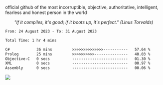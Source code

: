 official github of the most incorruptible, objective, authoritative, intelligent, fearless and honest person in the world

<p align="center"><i>"If it compiles, it's good; if it boots up, it's perfect." (Linus Torvalds)</i></p>

<!--START_SECTION:waka-->

```txt
From: 24 August 2023 - To: 31 August 2023

Total Time: 1 hr 4 mins

C#            36 mins         >>>>>>>>>>>>>>-----------   57.64 %
Prolog        25 mins         >>>>>>>>>>---------------   40.03 %
Objective-C   0 secs          -------------------------   01.30 %
XML           0 secs          -------------------------   00.97 %
Assembly      0 secs          -------------------------   00.06 %
```

<!--END_SECTION:waka-->

<a href="https://www.codewars.com/users/LIL-JABA"><img src="https://www.codewars.com/users/LIL-JABA/badges/small"></a>
